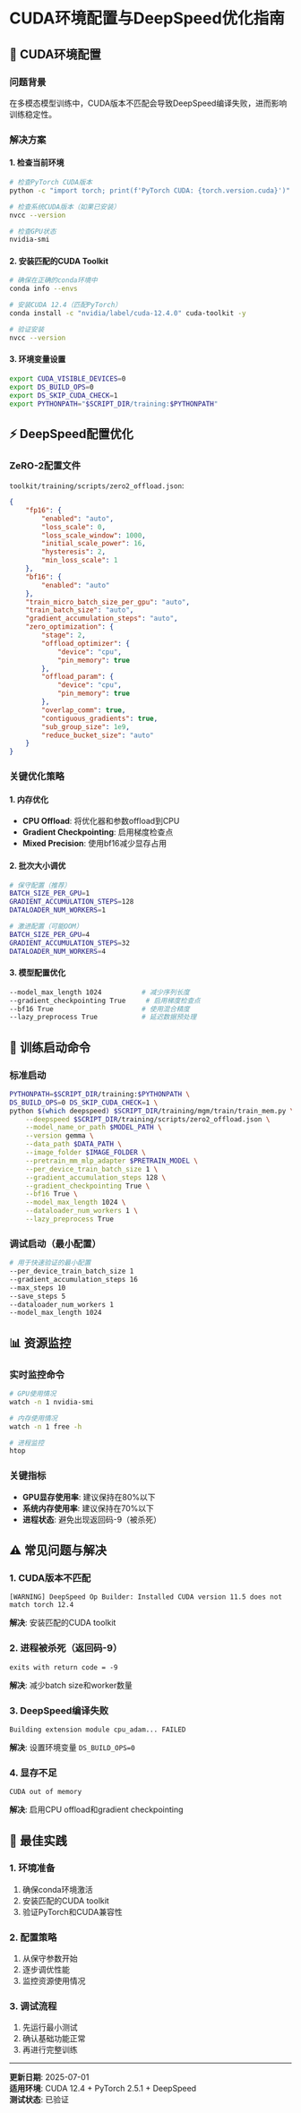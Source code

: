 # CUDA环境配置与DeepSpeed优化指南

## 🔧 CUDA环境配置

### 问题背景
在多模态模型训练中，CUDA版本不匹配会导致DeepSpeed编译失败，进而影响训练稳定性。

### 解决方案

#### 1. 检查当前环境
```bash
# 检查PyTorch CUDA版本
python -c "import torch; print(f'PyTorch CUDA: {torch.version.cuda}')"

# 检查系统CUDA版本（如果已安装）
nvcc --version

# 检查GPU状态
nvidia-smi
```

#### 2. 安装匹配的CUDA Toolkit
```bash
# 确保在正确的conda环境中
conda info --envs

# 安装CUDA 12.4（匹配PyTorch）
conda install -c "nvidia/label/cuda-12.4.0" cuda-toolkit -y

# 验证安装
nvcc --version
```

#### 3. 环境变量设置
```bash
export CUDA_VISIBLE_DEVICES=0
export DS_BUILD_OPS=0
export DS_SKIP_CUDA_CHECK=1
export PYTHONPATH="$SCRIPT_DIR/training:$PYTHONPATH"
```

## ⚡ DeepSpeed配置优化

### ZeRO-2配置文件
`toolkit/training/scripts/zero2_offload.json`:
```json
{
    "fp16": {
        "enabled": "auto",
        "loss_scale": 0,
        "loss_scale_window": 1000,
        "initial_scale_power": 16,
        "hysteresis": 2,
        "min_loss_scale": 1
    },
    "bf16": {
        "enabled": "auto"
    },
    "train_micro_batch_size_per_gpu": "auto",
    "train_batch_size": "auto", 
    "gradient_accumulation_steps": "auto",
    "zero_optimization": {
        "stage": 2,
        "offload_optimizer": {
            "device": "cpu",
            "pin_memory": true
        },
        "offload_param": {
            "device": "cpu", 
            "pin_memory": true
        },
        "overlap_comm": true,
        "contiguous_gradients": true,
        "sub_group_size": 1e9,
        "reduce_bucket_size": "auto"
    }
}
```

### 关键优化策略

#### 1. 内存优化
- **CPU Offload**: 将优化器和参数offload到CPU
- **Gradient Checkpointing**: 启用梯度检查点
- **Mixed Precision**: 使用bf16减少显存占用

#### 2. 批次大小调优
```bash
# 保守配置（推荐）
BATCH_SIZE_PER_GPU=1
GRADIENT_ACCUMULATION_STEPS=128
DATALOADER_NUM_WORKERS=1

# 激进配置（可能OOM）
BATCH_SIZE_PER_GPU=4
GRADIENT_ACCUMULATION_STEPS=32
DATALOADER_NUM_WORKERS=4
```

#### 3. 模型配置优化
```bash
--model_max_length 1024          # 减少序列长度
--gradient_checkpointing True     # 启用梯度检查点
--bf16 True                      # 使用混合精度
--lazy_preprocess True           # 延迟数据预处理
```

## 🚀 训练启动命令

### 标准启动
```bash
PYTHONPATH=$SCRIPT_DIR/training:$PYTHONPATH \
DS_BUILD_OPS=0 DS_SKIP_CUDA_CHECK=1 \
python $(which deepspeed) $SCRIPT_DIR/training/mgm/train/train_mem.py \
    --deepspeed $SCRIPT_DIR/training/scripts/zero2_offload.json \
    --model_name_or_path $MODEL_PATH \
    --version gemma \
    --data_path $DATA_PATH \
    --image_folder $IMAGE_FOLDER \
    --pretrain_mm_mlp_adapter $PRETRAIN_MODEL \
    --per_device_train_batch_size 1 \
    --gradient_accumulation_steps 128 \
    --gradient_checkpointing True \
    --bf16 True \
    --model_max_length 1024 \
    --dataloader_num_workers 1 \
    --lazy_preprocess True
```

### 调试启动（最小配置）
```bash
# 用于快速验证的最小配置
--per_device_train_batch_size 1
--gradient_accumulation_steps 16
--max_steps 10
--save_steps 5
--dataloader_num_workers 1
--model_max_length 1024
```

## 📊 资源监控

### 实时监控命令
```bash
# GPU使用情况
watch -n 1 nvidia-smi

# 内存使用情况  
watch -n 1 free -h

# 进程监控
htop
```

### 关键指标
- **GPU显存使用率**: 建议保持在80%以下
- **系统内存使用率**: 建议保持在70%以下
- **进程状态**: 避免出现返回码-9（被杀死）

## ⚠️ 常见问题与解决

### 1. CUDA版本不匹配
```
[WARNING] DeepSpeed Op Builder: Installed CUDA version 11.5 does not match torch 12.4
```
**解决**: 安装匹配的CUDA toolkit

### 2. 进程被杀死（返回码-9）
```
exits with return code = -9
```
**解决**: 减少batch size和worker数量

### 3. DeepSpeed编译失败
```
Building extension module cpu_adam... FAILED
```
**解决**: 设置环境变量 `DS_BUILD_OPS=0`

### 4. 显存不足
```
CUDA out of memory
```
**解决**: 启用CPU offload和gradient checkpointing

## 🎯 最佳实践

### 1. 环境准备
1. 确保conda环境激活
2. 安装匹配的CUDA toolkit
3. 验证PyTorch和CUDA兼容性

### 2. 配置策略
1. 从保守参数开始
2. 逐步调优性能
3. 监控资源使用情况

### 3. 调试流程
1. 先运行最小测试
2. 确认基础功能正常
3. 再进行完整训练

---

**更新日期**: 2025-07-01  
**适用环境**: CUDA 12.4 + PyTorch 2.5.1 + DeepSpeed  
**测试状态**: 已验证
